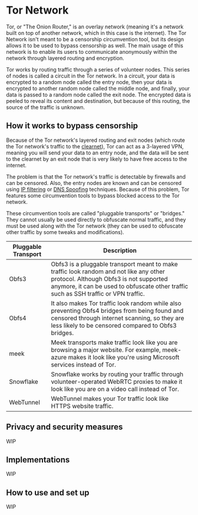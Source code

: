 # Tor Network

Tor, or "The Onion Router," is an overlay network (meaning it's a network built on top of another network, which in this case is the internet). The Tor Network isn't meant to be a censorship circumvention tool, but its design allows it to be used to bypass censorship as well. The main usage of this network is to enable its users to communicate anonymously within the network through layered routing and encryption.

Tor works by routing traffic through a series of volunteer nodes. This series of nodes is called a circuit in the Tor network. In a circuit, your data is encrypted to a random node called the entry node, then your data is encrypted to another random node called the middle node, and finally, your data is passed to a random node called the exit node. The encrypted data is peeled to reveal its content and destination, but because of this routing, the source of the traffic is unknown.

## How it works to bypass censorship

Because of the Tor network's layered routing and exit nodes (which route the Tor network's traffic to the [clearnet]()), Tor can act as a 3-layered VPN, meaning you will send your data to an entry node, and the data will be sent to the clearnet by an exit node that is very likely to have free access to the internet.

The problem is that the Tor network's traffic is detectable by firewalls and can be censored. Also, the entry nodes are known and can be censored using [IP filtering]() or [DNS Spoofing]() techniques. Because of this problem, Tor features some circumvention tools to bypass blocked access to the Tor network.

These circumvention tools are called "pluggable transports" or "bridges." They cannot usually be used directly to obfuscate normal traffic, and they must be used along with the Tor network (they can be used to obfuscate other traffic by some tweaks and modifications).

| Pluggable Transport | Description                                                  |
| ------------------- | ------------------------------------------------------------ |
| Obfs3               | Obfs3 is a pluggable transport meant to make traffic look random and not like any other protocol. Although Obfs3 is not supported anymore, it can be used to obfuscate other traffic such as SSH traffic or VPN traffic. |
| Obfs4               | It also makes Tor traffic look random while also preventing Obfs4 bridges from being found and censored through internet scanning, so they are less likely to be censored compared to Obfs3 bridges. |
| meek                | Meek transports make traffic look like you are browsing a major website. For example, meek-azure makes it look like you're using Microsoft services instead of Tor. |
| Snowflake           | Snowflake works by routing your traffic through volunteer-operated WebRTC proxies to make it look like you are on a video call instead of Tor. |
| WebTunnel           | WebTunnel makes your Tor traffic look like HTTPS website traffic. |

## Privacy and security measures

WIP

## Implementations

WIP

## How to use and set up

WIP
